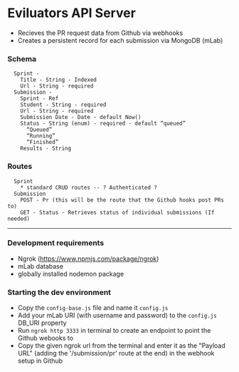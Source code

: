 # Eviluators API Server

* Recieves the PR request data from Github via webhooks
* Creates a persistent record for each submission via MongoDB (mLab)

### Schema

```
  Sprint -
    Title - String - Indexed
    Url - String - required
  Submission -
    Sprint - Ref
    Student - String - required
    Url - String - required
    Submission Date - Date - default Now()
    Status - String (enum) - required - default “queued”
      “Queued”
      “Running”
      “Finished”
    Results - String
```

### Routes

```
  Sprint
    * standard CRUD routes -- ? Authenticated ?
  Submission
    POST - Pr (this will be the route that the Github hooks post PRs to)
    GET - Status - Retrieves status of individual submissions (If needed)
```

---

### Development requirements

* Ngrok (https://www.npmjs.com/package/ngrok)
* mLab database
* globally installed nodemon package

### Starting the dev environment

* Copy the `config-base.js` file and name it `config.js`
* Add your mLab URI (with username and password) to the `config.js` DB_URI property
* Run `ngrok http 3333` in terminal to create an endpoint to point the Github webooks to
* Copy the given ngrok url from the terminal and enter it as the "Payload URL" (adding the '/submission/pr' route at the end) in the webhook setup in Github

